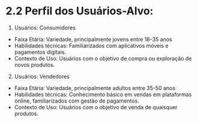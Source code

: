 # 2.2 Perfil dos Usuários-Alvo:

1. Usuários: Consumidores
+ Faixa Etária: Variedade, principalmente jovens entre 18-35 anos
+ Habilidades técnicas: Familiarizados com aplicativos móveis e pagamentos digitais. 
+ Contexto de Uso: Usuários com o objetivo de compra ou exploração de novos produtos. 

2. Usuários: Vendedores
+ Faixa Etária: Variedade, principalmente adultos entre 35-50 anos
+ Habilidades técnicas: Conhecimento básico em vendas em plataformas online, familiarizados com gestão de pagamentos. 
+ Contexto de Uso: Usuários com o objetivo de venda de quaisquer produtos.
